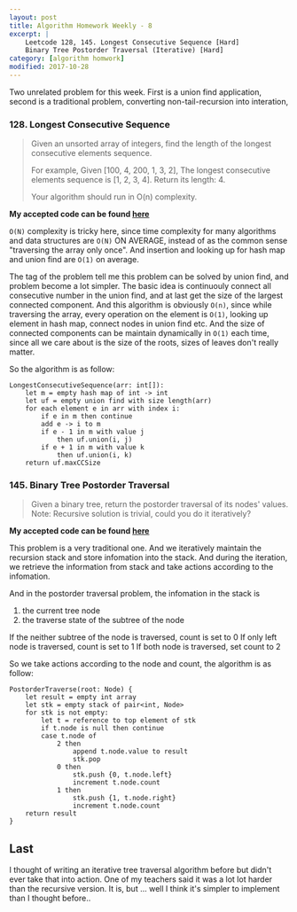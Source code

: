 ```yaml
---
layout: post
title: Algorithm Homework Weekly - 8
excerpt: |
    Leetcode 128, 145. Longest Consecutive Sequence [Hard]
    Binary Tree Postorder Traversal (Iterative) [Hard]
category: [algorithm homwork]
modified: 2017-10-28
---
```


Two unrelated problem for this week. First is a union find application, second is a traditional problem, converting non-tail-recursion into interation,

### 128. Longest Consecutive Sequence

> Given an unsorted array of integers, find the length of the longest consecutive elements sequence.
>
> For example,
> Given [100, 4, 200, 1, 3, 2],
> The longest consecutive elements sequence is [1, 2, 3, 4]. Return its length: 4.
>
> Your algorithm should run in O(n) complexity.

**My accepted code can be found [here](https://github.com/VinaLx/oj/blob/master/leetcode/128.h)**

`O(N)` complexity is tricky here, since time complexity for many algorithms and data structures are `O(N)` ON AVERAGE, instead of as the common sense "traversing the array only once". And insertion and looking up for hash map and union find are `O(1)` on average.

The tag of the problem tell me this problem can be solved by union find, and problem become a lot simpler. The basic idea is continuouly connect all consecutive number in the union find, and at last get the size of the largest connected component. And this algorithm is obviously `O(n)`, since while traversing the array, every operation on the element is `O(1)`, looking up element in hash map, connect nodes in union find etc. And the size of connected components can be maintain dynamically in `O(1)` each time, since all we care about is the size of the roots, sizes of leaves don't really matter.

So the algorithm is as follow:

```
LongestConsecutiveSequence(arr: int[]):
    let m = empty hash map of int -> int
    let uf = empty union find with size length(arr)
    for each element e in arr with index i:
        if e in m then continue
        add e -> i to m
        if e - 1 in m with value j
            then uf.union(i, j)
        if e + 1 in m with value k
            then uf.union(i, k)
    return uf.maxCCSize
```

### 145. Binary Tree Postorder Traversal

> Given a binary tree, return the postorder traversal of its nodes' values.
> Note: Recursive solution is trivial, could you do it iteratively?

**My accepted code can be found [here](https://github.com/VinaLx/oj/blob/master/leetcode/145.h)**

This problem is a very traditional one. And we iteratively maintain the recursion stack and store infomation into the stack. And during the iteration, we retrieve the information from stack and take actions according to the infomation.

And in the postorder traversal problem, the infomation in the stack is
1. the current tree node
2. the traverse state of the subtree of the node

If the neither subtree of the node is traversed, count is set to 0
If only left node is traversed, count is set to 1
If both node is traversed, set count to 2

So we take actions according to the node and count, the algorithm is as follow:

```
PostorderTraverse(root: Node) {
    let result = empty int array
    let stk = empty stack of pair<int, Node>
    for stk is not empty:
        let t = reference to top element of stk
        if t.node is null then continue
        case t.node of
            2 then
                append t.node.value to result
                stk.pop
            0 then
                stk.push {0, t.node.left}
                increment t.node.count
            1 then
                stk.push {1, t.node.right}
                increment t.node.count
    return result
}
```

## Last

I thought of writing an iterative tree traversal algorithm before but didn't ever take that into action. One of my teachers said it was a lot lot harder than the recursive version. It is, but ... well I think it's simpler to implement than I thought before..